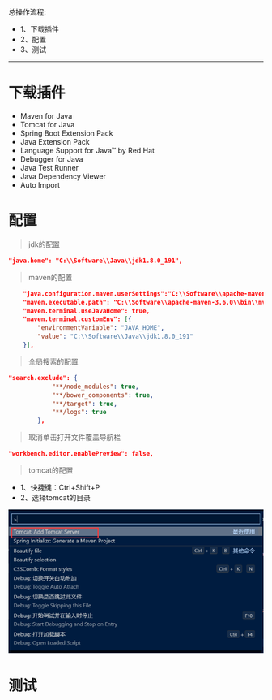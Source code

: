 总操作流程:
- 1、下载插件
- 2、配置
- 3、测试

***

# 下载插件
- Maven for Java
- Tomcat for Java
- Spring Boot Extension Pack
- Java Extension Pack
- Language Support for Java™ by Red Hat
- Debugger for Java
- Java Test Runner
- Java Dependency Viewer
- Auto Import

# 配置

> jdk的配置
```json
"java.home": "C:\\Software\\Java\\jdk1.8.0_191",
```

> maven的配置

```json
    "java.configuration.maven.userSettings":"C:\\Software\\apache-maven-3.6.0\\conf\\settings.xml",
    "maven.executable.path": "C:\\Software\\apache-maven-3.6.0\\bin\\mvn.cmd",
    "maven.terminal.useJavaHome": true,
    "maven.terminal.customEnv": [{
        "environmentVariable": "JAVA_HOME",
        "value": "C:\\Software\\Java\\jdk1.8.0_191"
    }],
```

> 全局搜索的配置
```json
"search.exclude": {
            "**/node_modules": true,
            "**/bower_components": true,
            "**/target": true,
            "**/logs": true
        },
```

> 取消单击打开文件覆盖导航栏
```json
"workbench.editor.enablePreview": false,
```

> tomcat的配置

- 1、快捷键：Ctrl+Shift+P
- 2、选择tomcat的目录

![](image/1-1.png)

# 测试





